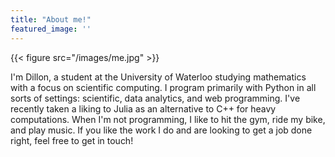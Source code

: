 ```yaml
---
title: "About me!"
featured_image: ''
---
```


{{< figure src="/images/me.jpg"  >}}

I'm Dillon, a student at the University of Waterloo studying mathematics with a focus on scientific computing. I program primarily with Python in all sorts of settings: scientific, data analytics, and web programming. I've recently taken a liking to Julia as an alternative to C++ for heavy computations. When I'm not programming, I like to hit the gym, ride my bike, and play music. If you like the work I do and are looking to get a job done right, feel free to get in touch!
